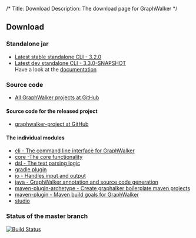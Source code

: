 /*
Title: Download
Description: The download page for GraphWalker
*/

## Download

### Standalone jar
* [Latest stable standalone CLI - 3.2.0](/archive/graphwalker.jar)<br>
* [Latest dev standalone CLI - 3.3.0-SNAPSHOT](/archive/graphwalker-cli-3.3.0-SNAPSHOT.jar)<br>
  Have a look at the [documentation](/docs)

### Source code
 * [All GraphWalker projects at GitHub](https://github.com/GraphWalker)
  
#### Source code for the released project
 * [graphwalker-project at GitHub](https://github.com/GraphWalker/graphwalker-project)
 
#### The individual modules
 * [cli - The command line interface for GraphWalker](https://github.com/GraphWalker/graphwalker-project/tree/master/graphwalker-cli)
 * [core -The core functionality](https://github.com/GraphWalker/graphwalker-project/tree/master/graphwalker-core)
 * [dsl - The text parsing logic](https://github.com/GraphWalker/graphwalker-project/tree/master/graphwalker-dsl)
 * [gradle plugin](https://github.com/GraphWalker/graphwalker-project/tree/master/graphwalker-gradle-plugin)
 * [io - Handles input and output](https://github.com/GraphWalker/graphwalker-project/tree/master/graphwalker-io)
 * [java - GraphWalker annotation and source code generation](https://github.com/GraphWalker/graphwalker-project/tree/master/graphwalker-java)
 * [maven-plugin-archetype - Create graphalker boilerplate maven projects](https://github.com/GraphWalker/graphwalker-project/tree/master/graphwalker-maven-archetype)
 * [maven-plugin - Maven build goals for GraphWalker](https://github.com/GraphWalker/graphwalker-project/tree/master/graphwalker-maven-plugin)
 * [studio ](https://github.com/GraphWalker/graphwalker-project/tree/master/graphwalker-studio)

### Status of the master branch
[![Build Status](https://travis-ci.org/GraphWalker/graphwalker-project.svg?branch=master)](https://travis-ci.org/GraphWalker/graphwalker-project)
